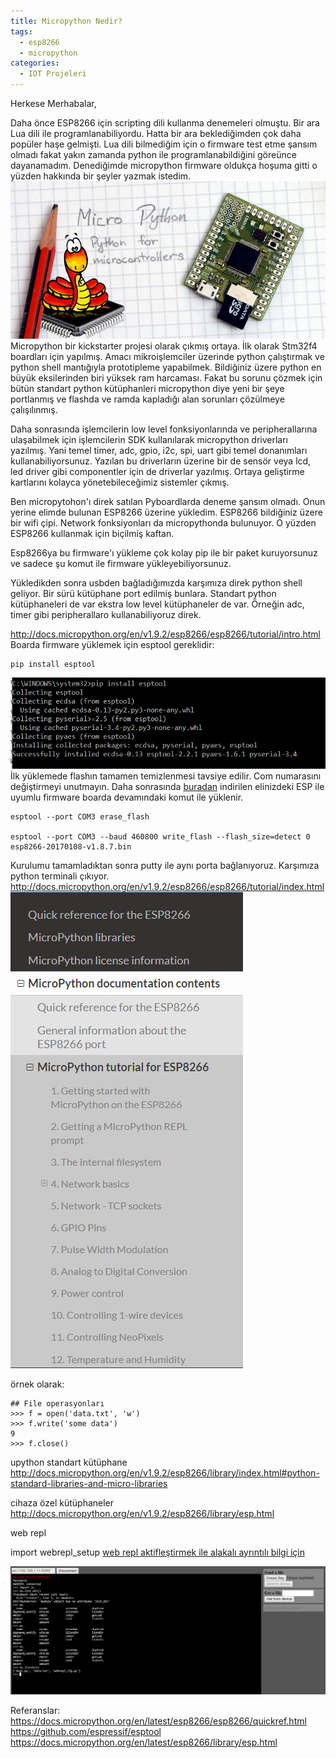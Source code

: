 ```yaml
---
title: Micropython Nedir?
tags:
  - esp8266
  - micropython
categories:
  - IOT Projeleri
---
```


Herkese Merhabalar,

Daha önce ESP8266 için scripting dili kullanma denemeleri olmuştu. Bir ara Lua dili ile programlanabiliyordu. Hatta bir ara beklediğimden çok daha popüler haşe gelmişti. Lua dili bilmediğim için o firmware test etme şansım olmadı fakat yakın zamanda python ile programlanabildiğini göreünce dayanamadım. Denediğimde micropython firmware oldukça hoşuma gitti o yüzden hakkında bir şeyler yazmak istedim. 
![upython](/images/1516117467411.jpg)
Micropython bir kickstarter projesi olarak çıkmış ortaya. İlk olarak Stm32f4 boardları için yapılmış. Amacı mikroişlemciler üzerinde python çalıştırmak ve python shell mantığıyla prototipleme yapabilmek. Bildiğiniz üzere python en büyük eksilerinden biri yüksek ram harcaması. Fakat bu sorunu çözmek için bütün standart python kütüphanleri micropython diye yeni bir şeye portlanmış ve flashda ve ramda kapladığı alan sorunları çözülmeye çalışılınmış. 

Daha sonrasında işlemcilerin low level fonksiyonlarında ve peripherallarına ulaşabilmek için işlemcilerin SDK kullanılarak micropython driverları yazılmış. Yani temel timer, adc, gpio, i2c, spi, uart gibi temel donanımları kullanabiliyorsunuz. Yazılan bu driverların üzerine bir de sensör veya lcd, led driver gibi componentler için de driverlar yazılmış. Ortaya geliştirme kartlarını kolayca yönetebileceğimiz sistemler çıkmış.

Ben micropytohon'ı direk satılan Pyboardlarda deneme şansım olmadı. Onun yerine elimde bulunan ESP8266 üzerine yükledim. ESP8266 bildiğiniz üzere bir wifi çipi. Network fonksiyonları da micropythonda bulunuyor. O yüzden ESP8266 kullanmak için biçilmiş kaftan. 

Esp8266ya bu firmware'ı yükleme çok kolay pip ile bir paket kuruyorsunuz ve sadece şu komut ile firmware yükleyebiliyorsunuz.

Yükledikden sonra usbden bağladığımızda karşımıza direk python shell geliyor.
Bir sürü kütüphane port edilmiş bunlara. Standart python kütüphaneleri de var ekstra low level kütüphaneler de var. Örneğin adc, timer gibi peripherallaro kullanabiliyoruz direk.

http://docs.micropython.org/en/v1.9.2/esp8266/esp8266/tutorial/intro.html
Boarda firmware yüklemek için esptool gereklidir:
```
pip install esptool
```
![esptool](/images/1517947480163.png)
İlk yüklemede flashın tamamen temizlenmesi tavsiye edilir. Com numarasını değiştirmeyi unutmayın.
Daha sonrasında [buradan](https://micropython.org/download) indirilen elinizdeki ESP ile uyumlu firmware boarda devamındaki komut ile yüklenir.

```
esptool --port COM3 erase_flash

esptool --port COM3 --baud 460800 write_flash --flash_size=detect 0 esp8266-20170108-v1.8.7.bin
```

Kurulumu tamamladıktan sonra putty ile aynı porta bağlanıyoruz. Karşımıza python terminali çıkıyor. 
http://docs.micropython.org/en/v1.9.2/esp8266/esp8266/tutorial/index.html
![image](/images/1517947735177.png)

örnek olarak:
```
## File operasyonları
>>> f = open('data.txt', 'w')
>>> f.write('some data')
9
>>> f.close()

```

upython standart kütüphane
http://docs.micropython.org/en/v1.9.2/esp8266/library/index.html#python-standard-libraries-and-micro-libraries

cihaza özel kütüphaneler
http://docs.micropython.org/en/v1.9.2/esp8266/library/esp.html

web repl

import webrepl_setup
 [web repl aktifleştirmek ile alakalı ayrıntılı bilgi için](https://learn.adafruit.com/micropython-basics-esp8266-webrepl/access-webrepl) 

![image](/images/1517956338699.png)

Referanslar:
https://docs.micropython.org/en/latest/esp8266/esp8266/quickref.html
https://github.com/espressif/esptool
https://docs.micropython.org/en/latest/esp8266/library/esp.html


